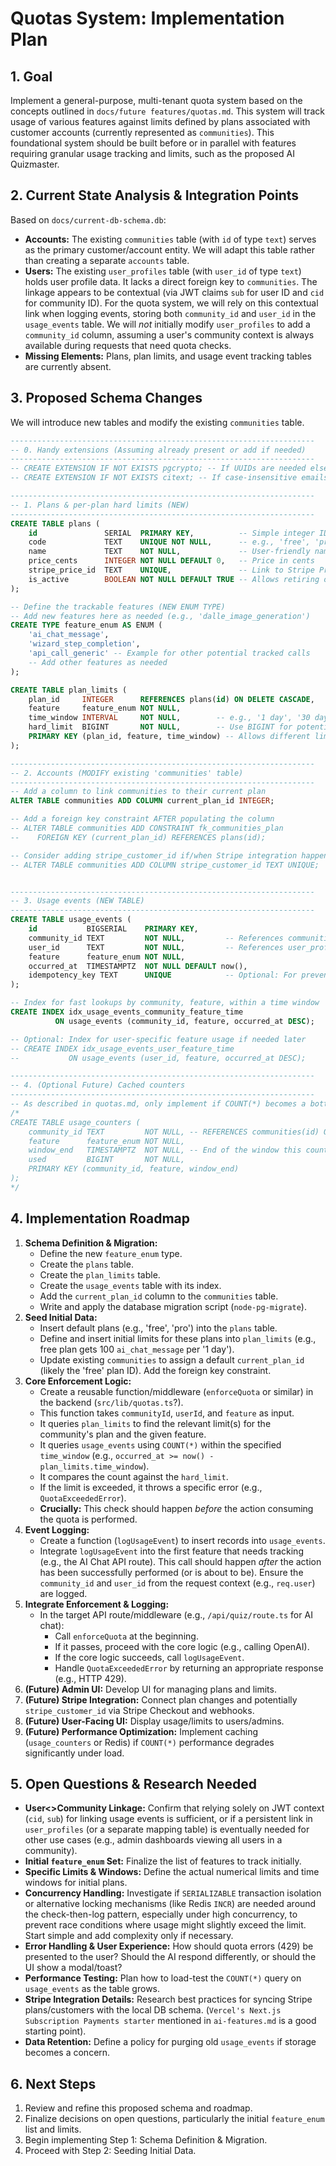# Quotas System: Implementation Plan

## 1. Goal

Implement a general-purpose, multi-tenant quota system based on the concepts outlined in `docs/future features/quotas.md`. This system will track usage of various features against limits defined by plans associated with customer accounts (currently represented as `communities`). This foundational system should be built before or in parallel with features requiring granular usage tracking and limits, such as the proposed AI Quizmaster.

## 2. Current State Analysis & Integration Points

Based on `docs/current-db-schema.db`:

*   **Accounts:** The existing `communities` table (with `id` of type `text`) serves as the primary customer/account entity. We will adapt this table rather than creating a separate `accounts` table.
*   **Users:** The existing `user_profiles` table (with `user_id` of type `text`) holds user profile data. It lacks a direct foreign key to `communities`. The linkage appears to be contextual (via JWT claims `sub` for user ID and `cid` for community ID). For the quota system, we will rely on this contextual link when logging events, storing both `community_id` and `user_id` in the `usage_events` table. We will *not* initially modify `user_profiles` to add a `community_id` column, assuming a user's community context is always available during requests that need quota checks.
*   **Missing Elements:** Plans, plan limits, and usage event tracking tables are currently absent.

## 3. Proposed Schema Changes

We will introduce new tables and modify the existing `communities` table.

```sql
--------------------------------------------------------------------
-- 0. Handy extensions (Assuming already present or add if needed)
--------------------------------------------------------------------
-- CREATE EXTENSION IF NOT EXISTS pgcrypto; -- If UUIDs are needed elsewhere
-- CREATE EXTENSION IF NOT EXISTS citext; -- If case-insensitive emails needed later

--------------------------------------------------------------------
-- 1. Plans & per-plan hard limits (NEW)
--------------------------------------------------------------------
CREATE TABLE plans (
    id               SERIAL  PRIMARY KEY,          -- Simple integer ID for plans
    code             TEXT    UNIQUE NOT NULL,      -- e.g., 'free', 'pro_v1', 'enterprise'
    name             TEXT    NOT NULL,             -- User-friendly name
    price_cents      INTEGER NOT NULL DEFAULT 0,   -- Price in cents
    stripe_price_id  TEXT    UNIQUE,               -- Link to Stripe Price object (optional for now)
    is_active        BOOLEAN NOT NULL DEFAULT TRUE -- Allows retiring old plans
);

-- Define the trackable features (NEW ENUM TYPE)
-- Add new features here as needed (e.g., 'dalle_image_generation')
CREATE TYPE feature_enum AS ENUM (
    'ai_chat_message',
    'wizard_step_completion',
    'api_call_generic' -- Example for other potential tracked calls
    -- Add other features as needed
);

CREATE TABLE plan_limits (
    plan_id     INTEGER      REFERENCES plans(id) ON DELETE CASCADE,
    feature     feature_enum NOT NULL,
    time_window INTERVAL     NOT NULL,        -- e.g., '1 day', '30 days', '1 hour'
    hard_limit  BIGINT       NOT NULL,        -- Use BIGINT for potentially large limits. NULL could mean unlimited, but explicit large numbers are safer.
    PRIMARY KEY (plan_id, feature, time_window) -- Allows different limits for the same feature over different windows (e.g., daily and monthly)
);

--------------------------------------------------------------------
-- 2. Accounts (MODIFY existing 'communities' table)
--------------------------------------------------------------------
-- Add a column to link communities to their current plan
ALTER TABLE communities ADD COLUMN current_plan_id INTEGER;

-- Add a foreign key constraint AFTER populating the column
-- ALTER TABLE communities ADD CONSTRAINT fk_communities_plan
--    FOREIGN KEY (current_plan_id) REFERENCES plans(id);

-- Consider adding stripe_customer_id if/when Stripe integration happens
-- ALTER TABLE communities ADD COLUMN stripe_customer_id TEXT UNIQUE;


--------------------------------------------------------------------
-- 3. Usage events (NEW TABLE)
--------------------------------------------------------------------
CREATE TABLE usage_events (
    id           BIGSERIAL    PRIMARY KEY,
    community_id TEXT         NOT NULL,         -- References communities.id (keeping type 'text')
    user_id      TEXT         NOT NULL,         -- References user_profiles.user_id (keeping type 'text')
    feature      feature_enum NOT NULL,
    occurred_at  TIMESTAMPTZ  NOT NULL DEFAULT now(),
    idempotency_key TEXT      UNIQUE            -- Optional: For preventing duplicate event logging from retries
);

-- Index for fast lookups by community, feature, within a time window
CREATE INDEX idx_usage_events_community_feature_time
          ON usage_events (community_id, feature, occurred_at DESC);

-- Optional: Index for user-specific feature usage if needed later
-- CREATE INDEX idx_usage_events_user_feature_time
--           ON usage_events (user_id, feature, occurred_at DESC);

--------------------------------------------------------------------
-- 4. (Optional Future) Cached counters
--------------------------------------------------------------------
-- As described in quotas.md, only implement if COUNT(*) becomes a bottleneck.
/*
CREATE TABLE usage_counters (
    community_id TEXT         NOT NULL, -- REFERENCES communities(id) ON DELETE CASCADE,
    feature      feature_enum NOT NULL,
    window_end   TIMESTAMPTZ  NOT NULL, -- End of the window this count represents
    used         BIGINT       NOT NULL,
    PRIMARY KEY (community_id, feature, window_end)
);
*/
```

## 4. Implementation Roadmap

1.  **Schema Definition & Migration:**
    *   Define the new `feature_enum` type.
    *   Create the `plans` table.
    *   Create the `plan_limits` table.
    *   Create the `usage_events` table with its index.
    *   Add the `current_plan_id` column to the `communities` table.
    *   Write and apply the database migration script (`node-pg-migrate`).
2.  **Seed Initial Data:**
    *   Insert default plans (e.g., 'free', 'pro') into the `plans` table.
    *   Define and insert initial limits for these plans into `plan_limits` (e.g., free plan gets 100 `ai_chat_message` per '1 day').
    *   Update existing `communities` to assign a default `current_plan_id` (likely the 'free' plan ID). Add the foreign key constraint.
3.  **Core Enforcement Logic:**
    *   Create a reusable function/middleware (`enforceQuota` or similar) in the backend (`src/lib/quotas.ts`?).
    *   This function takes `communityId`, `userId`, and `feature` as input.
    *   It queries `plan_limits` to find the relevant limit(s) for the community's plan and the given feature.
    *   It queries `usage_events` using `COUNT(*)` within the specified `time_window` (e.g., `occurred_at >= now() - plan_limits.time_window`).
    *   It compares the count against the `hard_limit`.
    *   If the limit is exceeded, it throws a specific error (e.g., `QuotaExceededError`).
    *   **Crucially:** This check should happen *before* the action consuming the quota is performed.
4.  **Event Logging:**
    *   Create a function (`logUsageEvent`) to insert records into `usage_events`.
    *   Integrate `logUsageEvent` into the first feature that needs tracking (e.g., the AI Chat API route). This call should happen *after* the action has been successfully performed (or is about to be). Ensure the `community_id` and `user_id` from the request context (e.g., `req.user`) are logged.
5.  **Integrate Enforcement & Logging:**
    *   In the target API route/middleware (e.g., `/api/quiz/route.ts` for AI chat):
        *   Call `enforceQuota` at the beginning.
        *   If it passes, proceed with the core logic (e.g., calling OpenAI).
        *   If the core logic succeeds, call `logUsageEvent`.
        *   Handle `QuotaExceededError` by returning an appropriate response (e.g., HTTP 429).
6.  **(Future) Admin UI:** Develop UI for managing plans and limits.
7.  **(Future) Stripe Integration:** Connect plan changes and potentially `stripe_customer_id` via Stripe Checkout and webhooks.
8.  **(Future) User-Facing UI:** Display usage/limits to users/admins.
9.  **(Future) Performance Optimization:** Implement caching (`usage_counters` or Redis) if `COUNT(*)` performance degrades significantly under load.

## 5. Open Questions & Research Needed

*   **User<>Community Linkage:** Confirm that relying solely on JWT context (`cid`, `sub`) for linking usage events is sufficient, or if a persistent link in `user_profiles` (or a separate mapping table) is eventually needed for other use cases (e.g., admin dashboards viewing all users in a community).
*   **Initial `feature_enum` Set:** Finalize the list of features to track initially.
*   **Specific Limits & Windows:** Define the actual numerical limits and time windows for initial plans.
*   **Concurrency Handling:** Investigate if `SERIALIZABLE` transaction isolation or alternative locking mechanisms (like Redis `INCR`) are needed around the check-then-log pattern, especially under high concurrency, to prevent race conditions where usage might slightly exceed the limit. Start simple and add complexity only if necessary.
*   **Error Handling & User Experience:** How should quota errors (429) be presented to the user? Should the AI respond differently, or should the UI show a modal/toast?
*   **Performance Testing:** Plan how to load-test the `COUNT(*)` query on `usage_events` as the table grows.
*   **Stripe Integration Details:** Research best practices for syncing Stripe plans/customers with the local DB schema. (`Vercel's Next.js Subscription Payments starter` mentioned in `ai-features.md` is a good starting point).
*   **Data Retention:** Define a policy for purging old `usage_events` if storage becomes a concern.

## 6. Next Steps

1.  Review and refine this proposed schema and roadmap.
2.  Finalize decisions on open questions, particularly the initial `feature_enum` list and limits.
3.  Begin implementing Step 1: Schema Definition & Migration.
4.  Proceed with Step 2: Seeding Initial Data. 
